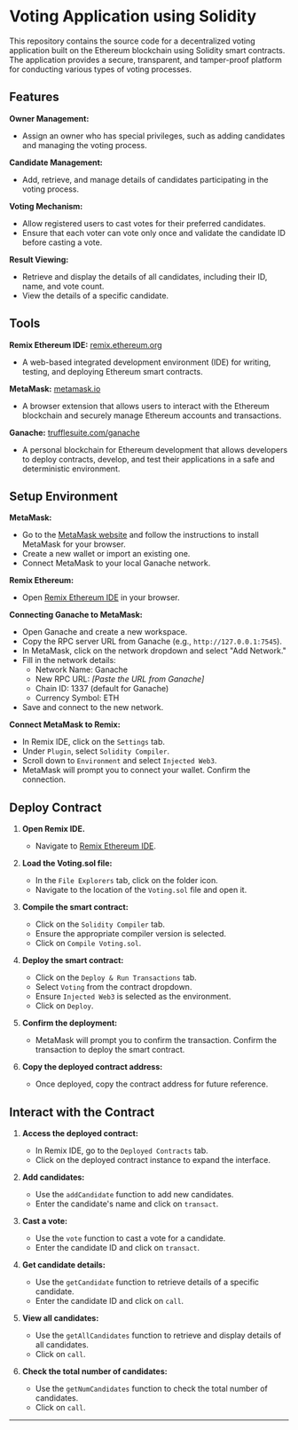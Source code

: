 # Voting Application using Solidity

This repository contains the source code for a decentralized voting application built on the Ethereum blockchain using Solidity smart contracts. The application provides a secure, transparent, and tamper-proof platform for conducting various types of voting processes.

## Features

**Owner Management:**

- Assign an owner who has special privileges, such as adding candidates and managing the voting process.

**Candidate Management:**

- Add, retrieve, and manage details of candidates participating in the voting process.

**Voting Mechanism:**

- Allow registered users to cast votes for their preferred candidates.
- Ensure that each voter can vote only once and validate the candidate ID before casting a vote.

**Result Viewing:**

- Retrieve and display the details of all candidates, including their ID, name, and vote count.
- View the details of a specific candidate.

## Tools

**Remix Ethereum IDE:** [remix.ethereum.org](https://remix.ethereum.org)

- A web-based integrated development environment (IDE) for writing, testing, and deploying Ethereum smart contracts.

**MetaMask:** [metamask.io](https://metamask.io)

- A browser extension that allows users to interact with the Ethereum blockchain and securely manage Ethereum accounts and transactions.

**Ganache:** [trufflesuite.com/ganache](https://www.trufflesuite.com/ganache)

- A personal blockchain for Ethereum development that allows developers to deploy contracts, develop, and test their applications in a safe and deterministic environment.

## Setup Environment

**MetaMask:**

- Go to the [MetaMask website](https://metamask.io/) and follow the instructions to install MetaMask for your browser.
- Create a new wallet or import an existing one.
- Connect MetaMask to your local Ganache network.

**Remix Ethereum:**

- Open [Remix Ethereum IDE](https://remix.ethereum.org/) in your browser.

**Connecting Ganache to MetaMask:**

- Open Ganache and create a new workspace.
- Copy the RPC server URL from Ganache (e.g., `http://127.0.0.1:7545`).
- In MetaMask, click on the network dropdown and select "Add Network."
- Fill in the network details:
  - Network Name: Ganache
  - New RPC URL: *[Paste the URL from Ganache]*
  - Chain ID: 1337 (default for Ganache)
  - Currency Symbol: ETH
- Save and connect to the new network.

**Connect MetaMask to Remix:**

- In Remix IDE, click on the `Settings` tab.
- Under `Plugin`, select `Solidity Compiler`.
- Scroll down to `Environment` and select `Injected Web3`.
- MetaMask will prompt you to connect your wallet. Confirm the connection.

## Deploy Contract

1. **Open Remix IDE.**
   - Navigate to [Remix Ethereum IDE](https://remix.ethereum.org/).

2. **Load the Voting.sol file:**
   - In the `File Explorers` tab, click on the folder icon.
   - Navigate to the location of the `Voting.sol` file and open it.

3. **Compile the smart contract:**
   - Click on the `Solidity Compiler` tab.
   - Ensure the appropriate compiler version is selected.
   - Click on `Compile Voting.sol`.

   <!-- Attach screenshot of the compiled contract -->

4. **Deploy the smart contract:**
   - Click on the `Deploy & Run Transactions` tab.
   - Select `Voting` from the contract dropdown.
   - Ensure `Injected Web3` is selected as the environment.
   - Click on `Deploy`.

   <!-- Attach screenshot of the deployment process -->

5. **Confirm the deployment:**
   - MetaMask will prompt you to confirm the transaction. Confirm the transaction to deploy the smart contract.

6. **Copy the deployed contract address:**
   - Once deployed, copy the contract address for future reference.

## Interact with the Contract

1. **Access the deployed contract:**
   - In Remix IDE, go to the `Deployed Contracts` tab.
   - Click on the deployed contract instance to expand the interface.

2. **Add candidates:**
   - Use the `addCandidate` function to add new candidates.
   - Enter the candidate's name and click on `transact`.

3. **Cast a vote:**
   - Use the `vote` function to cast a vote for a candidate.
   - Enter the candidate ID and click on `transact`.

4. **Get candidate details:**
   - Use the `getCandidate` function to retrieve details of a specific candidate.
   - Enter the candidate ID and click on `call`.

5. **View all candidates:**
   - Use the `getAllCandidates` function to retrieve and display details of all candidates.
   - Click on `call`.

6. **Check the total number of candidates:**
   - Use the `getNumCandidates` function to check the total number of candidates.
   - Click on `call`.

---
